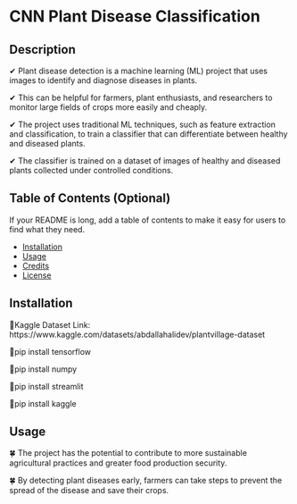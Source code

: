 # CNN Plant Disease Classification

## Description

<p>✔ Plant disease detection is a machine learning (ML) project that uses images to identify and diagnose diseases in plants.<p/>
<p>✔ This can be helpful for farmers, plant enthusiasts, and researchers to monitor large fields of crops more easily and cheaply.<p/>
<p>✔ The project uses traditional ML techniques, such as feature extraction and classification, to train a classifier that can differentiate between healthy and diseased plants.<p/>
<p>✔ The classifier is trained on a dataset of images of healthy and diseased plants collected under controlled conditions.<p/>


## Table of Contents (Optional)

If your README is long, add a table of contents to make it easy for users to find what they need.

- [Installation](#installation)
- [Usage](#usage)
- [Credits](#credits)
- [License](#license)

## Installation

<p>📌Kaggle Dataset Link: https://www.kaggle.com/datasets/abdallahalidev/plantvillage-dataset<p/>
<p>📌pip install tensorflow<p/>
<p>📌pip install numpy<p/>
<p>📌pip install streamlit<p/>
<p>📌pip install kaggle<p/>

## Usage
<p>🍀 The project has the potential to contribute to more sustainable agricultural practices and greater food production security.<p/> 
<p>🍀 By detecting plant diseases early, farmers can take steps to prevent the spread of the disease and save their crops.<p/>


